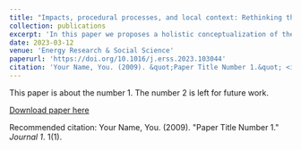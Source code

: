 ```yaml
---
title: "Impacts, procedural processes, and local context: Rethinking the social acceptance of wind energy projects in the Netherlands"
collection: publications
excerpt: 'In this paper we proposes a holistic conceptualization of the acceptance of onshore wind energy. Using a planning tool based on geographical information systems and multi-criteria decision analysis we then estimate the wind energy potential in the Netherlands from a social acceptance point of view.'
date: 2023-03-12
venue: 'Energy Research & Social Science'
paperurl: 'https://doi.org/10.1016/j.erss.2023.103044'
citation: 'Your Name, You. (2009). &quot;Paper Title Number 1.&quot; <i>Journal 1</i>. 1(1).'
---
```

This paper is about the number 1. The number 2 is left for future work.

[Download paper here](http://academicpages.github.io/files/paper1.pdf)

Recommended citation: Your Name, You. (2009). "Paper Title Number 1." <i>Journal 1</i>. 1(1).
